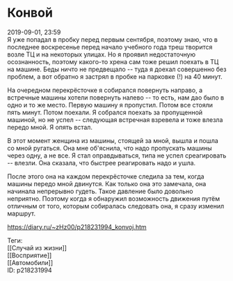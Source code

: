Конвой
=======

   
 2019-09-01, 23:59   
  Я уже попадал в пробку перед первым сентября, поэтому знаю, что в последнее воскресенье перед начало учебного года треш творится возле ТЦ и на некоторых улицах. Но я проявил недостаточную осознанность, поэтому какого-то хрена сам тоже решил поехать в ТЦ на машине. Беды ничто не предвещало -- туда я доехал совершенно без проблем, а вот обратно я застрял в пробке на парковке (!) на 40 минут.   
   
 На очередном перекрёсточке я собирался повернуть направо, а встречные машины хотели повернуть налево -- то есть, нам дао было в одно и то же место. Первую машину я пропустил. Потом все стояли пять минут. Потом поехали. Я собрался поехать за пропущенной машиной, но не успел -- следующая встречная взревела и тоже влезла передо мной. Я опять встал.   
   
 В этот момент женщина из машины, стоящей за мной, вышла и пошла со мной ругаться. Она мне об'яснила, что надо пропускать машины через одну, а не все. Я стал оправдываться, типа не успел среагировать -- влезли. Она сказала, что быстрее реагировать надо и ушла.   
   
 После этого она на каждом перекрёсточке следила за тем, когда машины передо мной двинутся. Как только она это замечала, она начинала непрерывно гудеть. Такое давление было довольно неприятно. Поэтому когда я обнаружил возможность движения путём отличным от того, которым собиралась следовать она, я сразу изменил маршрут.   
    
 <https://diary.ru/~zHz00/p218231994_konvoj.htm>   
   
 Теги:   
 [[Случай из жизни]]   
 [[Восприятие]]   
 [[Автомобили]]   
 ID: p218231994